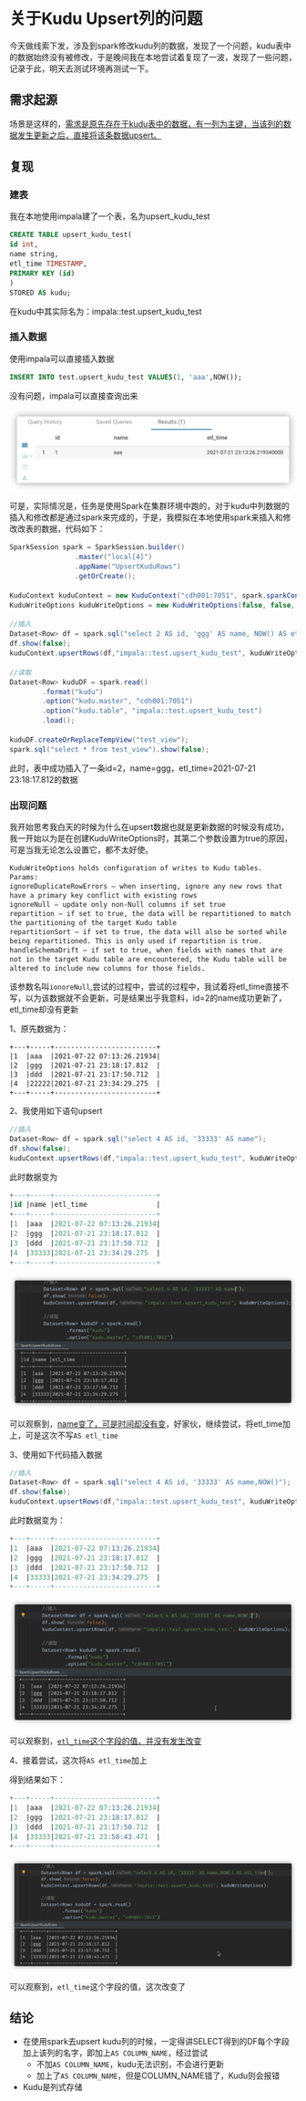 # 关于Kudu Upsert列的问题

今天做线索下发，涉及到spark修改kudu列的数据，发现了一个问题，kudu表中的数据始终没有被修改，于是晚间我在本地尝试着复现了一波，发现了一些问题，记录于此，明天去测试环境再测试一下。

## 需求起源

场景是这样的，<u>需求是原先存在于kudu表中的数据，有一列为主键，当该列的数据发生更新之后，直接将该条数据upsert。</u>

## 复现

### 建表

我在本地使用impala建了一个表，名为upsert_kudu_test

~~~sql
CREATE TABLE upsert_kudu_test(
id int,
name string,
etl_time TIMESTAMP,
PRIMARY KEY (id)
)
STORED AS kudu;
~~~

在kudu中其实际名为：impala::test.upsert_kudu_test

### 插入数据

使用impala可以直接插入数据

~~~sql
INSERT INTO test.upsert_kudu_test VALUES(1, 'aaa',NOW());
~~~

没有问题，impala可以直接查询出来

<img src="关于Kudu Upsert列的问题.assets/image-20210721234205692.png" alt="image-20210721234205692" style="zoom:50%;" />

可是，实际情况是，任务是使用Spark在集群环境中跑的，对于kudu中列数据的插入和修改都是通过spark来完成的，于是，我模拟在本地使用spark来插入和修改改表的数据，代码如下：

~~~java
SparkSession spark = SparkSession.builder()
                .master("local[4]")
                .appName("UpsertKuduRows")
                .getOrCreate();

KuduContext kuduContext = new KuduContext("cdh001:7051", spark.sparkContext());
KuduWriteOptions kuduWriteOptions = new KuduWriteOptions(false, false, false, false, false);

//插入
Dataset<Row> df = spark.sql("select 2 AS id, 'ggg' AS name, NOW() AS etl_time");
df.show(false);
kuduContext.upsertRows(df,"impala::test.upsert_kudu_test", kuduWriteOptions);

//读取
Dataset<Row> kuduDF = spark.read()
        .format("kudu")
        .option("kudu.master", "cdh001:7051")
        .option("kudu.table", "impala::test.upsert_kudu_test")
        .load();

kuduDF.createOrReplaceTempView("test_view");
spark.sql("select * from test_view").show(false);
~~~

此时，表中成功插入了一条id=2，name=ggg，etl_time=2021-07-21 23:18:17.812的数据

### 出现问题

我开始思考我白天的时候为什么在upsert数据也就是更新数据的时候没有成功，我一开始以为是在创建KuduWriteOptions时，其第二个参数设置为true的原因，可是当我无论怎么设置它，都不太好使。

~~~properties
KuduWriteOptions holds configuration of writes to Kudu tables.
Params:
ignoreDuplicateRowErrors – when inserting, ignore any new rows that have a primary key conflict with existing rows
ignoreNull – update only non-Null columns if set true
repartition – if set to true, the data will be repartitioned to match the partitioning of the target Kudu table
repartitionSort – if set to true, the data will also be sorted while being repartitioned. This is only used if repartition is true.
handleSchemaDrift – if set to true, when fields with names that are not in the target Kudu table are encountered, the Kudu table will be altered to include new columns for those fields.
~~~



该参数名叫`ionoreNull`,尝试的过程中，尝试的过程中，我试着将etl_time直接不写，以为该数据就不会更新，可是结果出乎我意料，id=2的name成功更新了，etl_time却没有更新

1、原先数据为：

~~~
+---+-----+-------------------------+
|1  |aaa  |2021-07-22 07:13:26.21934|
|2  |ggg  |2021-07-21 23:18:17.812  |
|3  |ddd  |2021-07-21 23:17:50.712  |
|4  |22222|2021-07-21 23:34:29.275  |
+---+-----+-------------------------+
~~~

2、我使用如下语句upsert

~~~java
//插入
Dataset<Row> df = spark.sql("select 4 AS id, '33333' AS name");
df.show(false);
kuduContext.upsertRows(df,"impala::test.upsert_kudu_test", kuduWriteOptions);
~~~

此时数据变为

~~~sql
+---+-----+-------------------------+
|id |name |etl_time                 |
+---+-----+-------------------------+
|1  |aaa  |2021-07-22 07:13:26.21934|
|2  |ggg  |2021-07-21 23:18:17.812  |
|3  |ddd  |2021-07-21 23:17:50.712  |
|4  |33333|2021-07-21 23:34:29.275  |
+---+-----+-------------------------+
~~~

<img src="关于Kudu Upsert列的问题.assets/image-20210721235420550.png" alt="image-20210721235420550" style="zoom:50%;" />

可以观察到，<u>name变了，可是时间却没有变</u>，好家伙，继续尝试，将etl_time加上，可是这次不写`AS etl_time`

3、使用如下代码插入数据

~~~java
//插入
Dataset<Row> df = spark.sql("select 4 AS id, '33333' AS name,NOW()");
df.show(false);
kuduContext.upsertRows(df,"impala::test.upsert_kudu_test", kuduWriteOptions);
~~~

此时数据变为：

~~~sql
+---+-----+-------------------------+
|1  |aaa  |2021-07-22 07:13:26.21934|
|2  |ggg  |2021-07-21 23:18:17.812  |
|3  |ddd  |2021-07-21 23:17:50.712  |
|4  |33333|2021-07-21 23:34:29.275  |
+---+-----+-------------------------+
~~~

<img src="关于Kudu Upsert列的问题.assets/image-20210721235517860.png" alt="image-20210721235517860" style="zoom:50%;" />

可以观察到，<u>`etl_time`这个字段的值，并没有发生改变</u>

4、接着尝试，这次将`AS etl_time`加上

得到结果如下：

~~~sql
+---+-----+-------------------------+
|1  |aaa  |2021-07-22 07:13:26.21934|
|2  |ggg  |2021-07-21 23:18:17.812  |
|3  |ddd  |2021-07-21 23:17:50.712  |
|4  |33333|2021-07-21 23:58:43.471  |
+---+-----+-------------------------+
~~~

<img src="关于Kudu Upsert列的问题.assets/image-20210721235901197.png" alt="image-20210721235901197" style="zoom:50%;" />

可以观察到，`etl_time`这个字段的值，这次改变了



## 结论

- 在使用spark去upsert kudu列的时候，一定得讲SELECT得到的DF每个字段加上该列的名字，即加上`AS COLUMN_NAME`，经过尝试
  - 不加`AS COLUMN_NAME`，kudu无法识别，不会进行更新
  - 加上了`AS COLUMN_NAME`，但是COLUMN_NAME错了，Kudu则会报错
- Kudu是列式存储